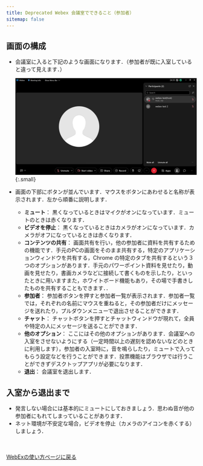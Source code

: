 ```yaml
---
title: Deprecated Webex 会議室でできること（参加者）
sitemap: false
---
```


## 画面の構成

* 会議室に入ると下記のような画面になります．（参加者が既に入室していると違って見えます．）

	![](img/webex_meeting_entryview.png){:.small}

* 画面の下部にボタンが並んでいます．マウスをボタンにあわせると名称が表示されます．左から順番に説明します．
	* **ミュート**： 黒くなっているときはマイクがオンになっています．ミュートのときは赤くなります．
	* **ビデオを停止**： 黒くなっているときはカメラがオンになっています．カメラがオフになっているときは赤くなります．
	* **コンテンツの共有**： 画面共有を行い，他の参加者に資料を共有するための機能です．手元のPCの画面をそのまま共有する，特定のアプリケーションウィンドウを共有する，Chrome の特定のタブを共有するという３つのオプションがあります．手元のパワーポイント資料を見せたり，動画を見せたり，書画カメラなどに接続して書くものを示したり，といったときに用いますまた，ホワイトボード機能もあり，その場で手書きしたものを共有することもできます．．
	* **参加者**： 参加者ボタンを押すと参加者一覧が表示されます．参加者一覧では，それぞれの名前にマウスを重ねると，その参加者だけにメッセージを送れたり，プルダウンメニューで退出させることができます．
	* **チャット**： チャットボタンを押すとチャットウィンドウが現れて，全員や特定の人にメッセージを送ることができます．
	* **他のオプション**： ここにはその他のオプションがあります．会議室への入室をさせないようにする（一定時間以上の遅刻を認めないなどのときに利用します），参加者の入室時に，音を鳴らしたり，ミュートで入ってもらう設定などを行うことができます．投票機能はブラウザでは行うことができずデスクトップアプリが必要になります．
	* **退出**： 会議室を退出します．

## 入室から退出まで

* 発言しない場合には基本的にミュートにしておきましょう．思わぬ音が他の参加者にもれてしまっていることがあります．
* ネット環境が不安定な場合，ビデオを停止（カメラのアイコンを赤くする）しましょう．



<br>
<br>
<a href="index" target="_blank">WebExの使い方ページに戻る</a>
